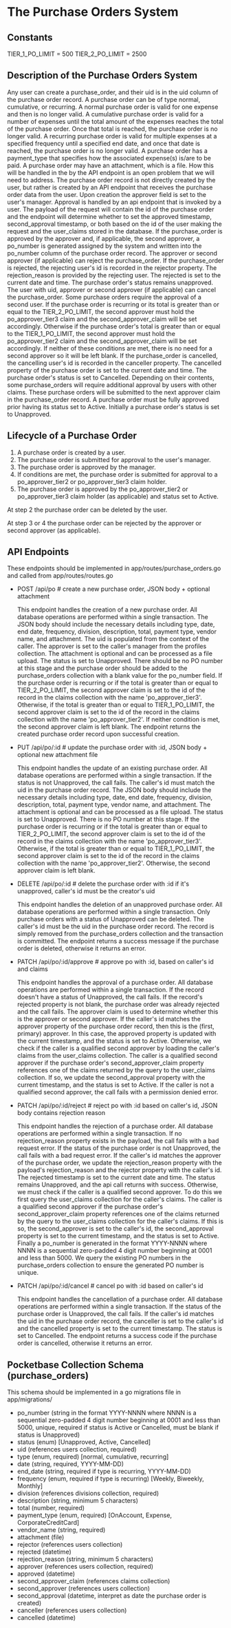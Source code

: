 # The Purchase Orders System

## Constants

TIER_1_PO_LIMIT = 500
TIER_2_PO_LIMIT = 2500

## Description of the Purchase Orders System

Any user can create a purchase_order, and their uid is in the uid column of the
purchase order record. A purchase order can be of type normal, cumulative, or
recurring. A normal purchase order is valid for one expense and then is no
longer valid. A cumulative purchase order is valid for a number of expenses
until the total amount of the expenses reaches the total of the purchase order.
Once that total is reached, the purchase order is no longer valid. A recurring
purchase order is valid for multiple expenses at a specified frequency until a
specified end date, and once that date is reached, the purchase order is no
longer valid. A purchase order has a payment_type that specifies how the
associated expense(s) is/are to be paid. A purchase order may have an
attachment, which is a file. How this will be handled in the by the API endpoint
is an open problem that we will need to address. The purchase order record is
not directly created by the user, but rather is created by an API endpoint that
receives the purchase order data from the user. Upon creation the approver field
is set to the user's manager. Approval is handled by an api endpoint that is
invoked by a user. The payload of the request will contain the id of the
purchase order and the endpoint will determine whether to set the approved
timestamp, second_approval timestamp, or both based on the id of the user making
the request and the user_claims stored in the database. If the purchase_order is
approved by the approver and, if applicable, the second approver, a po_number is
generated assigned by the system and written into the po_number column of the
purchase order record. The approver or second approver (if applicable) can
reject the purchase_order. If the purchase_order is rejected, the rejecting
user's id is recorded in the rejector property. The rejection_reason is provided
by the rejecting user. The rejected is set to the current date and time. The
purchase order's status remains unapproved. The user with uid, approver or
second approver (if applicable) can cancel the purchase_order. Some purchase
orders require the approval of a second user. If the purchase order is recurring
or its total is greater than or equal to the TIER_2_PO_LIMIT, the second approver
must hold the po_approver_tier3 claim and the second_approver_claim will be set
accordingly. Otherwise if the purchase order's total is greater than or equal to
the TIER_1_PO_LIMIT, the second approver must hold the po_approver_tier2 claim and
the second_approver_claim will be set accordingly. If neither of these
conditions are met, there is no need for a second approver so it will be left
blank. If the purchase_order is cancelled, the cancelling user's id is recorded
in the canceller property. The cancelled property of the purchase order is set
to the current date and time. The purchase order's status is set to Cancelled.
Depending on their contents, some purchase_orders will require additional
approval by users with other claims. These purchase orders will be submitted to
the next approver claim in the purchase_order record. A purchase order must be
fully approved prior having its status set to Active. Initially a purchase
order's status is set to Unapproved.

## Lifecycle of a Purchase Order

1. A purchase order is created by a user.
2. The purchase order is submitted for approval to the user's manager.
3. The purchase order is approved by the manager.
4. If conditions are met, the purchase order is submitted for approval to a po_approver_tier2
   or po_approver_tier3 claim holder.
5. The purchase order is approved by the po_approver_tier2 or po_approver_tier3 claim holder (as applicable) and
   status set to Active.

At step 2 the purchase order can be deleted by the user.

At step 3 or 4 the purchase order can be rejected by the approver or second
approver (as applicable).

## API Endpoints

These endpoints should be implemented in app/routes/purchase_orders.go and called from app/routes/routes.go

- POST /api/po # create a new purchase order, JSON body + optional attachment

  This endpoint handles the creation of a new purchase order. All database
  operations are performed within a single transaction. The JSON body should
  include the necessary details including type, date, end date, frequency,
  division, description, total, payment type, vendor name, and attachment. The
  uid is populated from the context of the caller. The approver is set to the
  caller's manager from the profiles collection. The attachment is optional and
  can be processed as a file upload. The status is set to Unapproved. There
  should be no PO number at this stage and the purchase order should be added to
  the purchase_orders collection with a blank value for the po_number field. If
  the purchase order is recurring or if the total is greater than or equal to
  TIER_2_PO_LIMIT, the second approver claim is set to the id of the record in the
  claims collection with the name 'po_approver_tier3'. Otherwise, if the total is greater than
  or equal to TIER_1_PO_LIMIT, the second approver claim is set to the id of
  the record in the claims collection with the name 'po_approver_tier2'. If neither condition
  is met, the second approver claim is left blank. The endpoint returns the
  created purchase order record upon successful creation.

- PUT /api/po/:id # update the purchase order with :id, JSON body + optional new attachment file

  This endpoint handles the update of an existing purchase order. All database
  operations are performed within a single transaction. If the status is not
  Unapproved, the call fails. The caller's id must match the uid in the
  purchase order record. The JSON body should include the necessary details
  including type, date, end date, frequency, division, description, total,
  payment type, vendor name, and attachment. The attachment is optional and can
  be processed as a file upload. The status is set to Unapproved. There is no PO
  number at this stage. If the purchase order is recurring or if the total is
  greater than or equal to TIER_2_PO_LIMIT, the second approver claim is set to the
  id of the record in the claims collection with the name 'po_approver_tier3'. Otherwise, if
  the total is greater than or equal to TIER_1_PO_LIMIT, the second approver
  claim is set to the id of the record in the claims collection with the name
  'po_approver_tier2'. Otherwise, the second approver claim is left blank.

- DELETE /api/po/:id # delete the purchase order with :id if it's unapproved, caller's id must be the creator's uid

  This endpoint handles the deletion of an unapproved purchase order. All
  database operations are performed within a single transaction. Only purchase
  orders with a status of Unapproved can be deleted. The caller's id must be the
  uid in the purchase order record. The record is simply removed from the
  purchase_orders collection and the transaction is committed. The endpoint
  returns a success message if the purchase order is deleted, otherwise it
  returns an error.

- PATCH /api/po/:id/approve # approve po with :id, based on caller's id and claims

  This endpoint handles the approval of a purchase order. All database
  operations are performed within a single transaction. If the record doesn't
  have a status of Unapproved, the call fails. If the record's rejected property
  is not blank, the purchase order was already rejected and the call fails. The
  approver claim is used to determine whether this is the approver or second
  approver. If the caller's id matches the approver property of the purchase
  order record, then this is the (first, primary) approver. In this case, the
  approved property is updated with the current timestamp, and the status is set
  to Active. Otherwise, we check if the caller is a qualified second approver by
  loading the caller's claims from the user_claims collection. The caller is a
  qualified second approver if the purchase order's second_approver_claim
  property references one of the claims returned by the query to the user_claims
  collection. If so, we update the second_approval property with the current
  timestamp, and the status is set to Active. If the caller is not a qualified
  second approver, the call fails with a permission denied error.

- PATCH /api/po/:id/reject # reject po with :id based on caller's id, JSON body contains rejection reason

  This endpoint handles the rejection of a purchase order. All database
  operations are performed within a single transaction. If no rejection_reason
  property exists in the payload, the call fails with a bad request error. If
  the status of the purchase order is not Unapproved, the call fails with a bad
  request error. If the caller's id matches the approver of the purchase order,
  we update the rejection_reason property with the payload's rejection_reason
  and the rejector property with the caller's id. The rejected timestamp is set
  to the current date and time. The status remains Unapproved, and the api call
  returns with success. Otherwise, we must check if the caller is a qualified
  second approver. To do this we first query the user_claims collection for the
  caller's claims. The caller is a qualified second approver if the purchase
  order's second_approver_claim property references one of the claims returned
  by the query to the user_claims collection for the caller's claims. If this is
  so, the second_approver is set to the caller's id, the second_approval
  property is set to the current timestamp, and the status is set to Active.
  Finally a po_number is generated in the format YYYY-NNNN where NNNN is a
  sequential zero-padded 4 digit number beginning at 0001 and less than 5000. We
  query the existing PO numbers in the purchase_orders collection to ensure the
  generated PO number is unique.

- PATCH /api/po/:id/cancel # cancel po with :id based on caller's id

  This endpoint handles the cancellation of a purchase order. All database
  operations are performed within a single transaction. If the status of the
  purchase order is Unapproved, the call fails. If the caller's id matches the
  uid in the purchase order record, the canceller is set to the caller's id
  and the cancelled property is set to the current timestamp. The status is set
  to Cancelled. The endpoint returns a success code if the purchase order is
  cancelled, otherwise it returns an error.

## Pocketbase Collection Schema (purchase_orders)

This schema should be implemented in a go migrations file in app/migrations/

- po_number (string in the format YYYY-NNNN where NNNN is a sequential
  zero-padded 4 digit number beginning at 0001 and less than 5000, unique,
  required if status is Active or Cancelled, must be blank if status is
  Unapproved)
- status (enum) [Unapproved, Active, Cancelled]
- uid (references users collection, required)
- type (enum, required) [normal, cumulative, recurring]
- date (string, required, YYYY-MM-DD)
- end_date (string, required if type is recurring, YYYY-MM-DD)
- frequency (enum, required if type is recurring) [Weekly, Biweekly, Monthly]
- division (references divisions collection, required)
- description (string, minimum 5 characters)
- total (number, required)
- payment_type (enum, required) [OnAccount, Expense, CorporateCreditCard]
- vendor_name (string, required)
- attachment (file)
- rejector (references users collection)
- rejected (datetime)
- rejection_reason (string, minimum 5 characters)
- approver (references users collection, required)
- approved (datetime)
- second_approver_claim (references claims collection)
- second_approver (references users collection)
- second_approval (datetime, interpret as date the purchase order is created)
- canceller (references users collection)
- cancelled (datetime)
